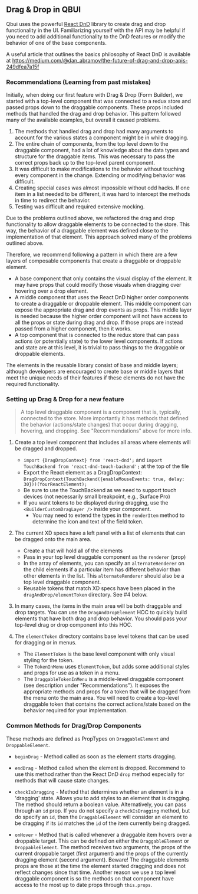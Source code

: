 ## Drag & Drop in QBUI

Qbui uses the powerful [React DnD](https://react-dnd.github.io/react-dnd/) library to create drag and drop functionality in the UI. 
Familiarizing yourself with the API may be helpful if you need to add additional functionality to the DnD features or modify
the behavior of one of the base components.

A useful article that outlines the basics philosophy of React DnD is available at https://medium.com/@dan_abramov/the-future-of-drag-and-drop-apis-249dfea7a15f

### Recommendations (Learning from past mistakes)

Initially, when doing our first feature with Drag & Drop (Form Builder), we started with a top-level component that
was connected to a redux store and passed props down to the draggable components. These props included methods that
handled the drag and drop behavior. This pattern followed many of the available examples, but overall it caused problems.

1. The methods that handled drag and drop had many arguments to account for the various states a component might be in while dragging.
2. The entire chain of components, from the top level down to the draggable component, had a lot of knowledge about the data types
and structure for the draggable items. This was necessary to pass the correct props back up to the top-level parent component.
3. It was difficult to make modifications to the behavior without touching every component in the change. Extending or modifying
behavior was difficult.
4. Creating special cases was almost impossible without odd hacks. If one item in a list needed to be different, it was hard to intercept
the methods in time to redirect the behavior.
5. Testing was difficult and required extensive mocking.

Due to the problems outlined above, we refactored the drag and drop functionality to allow draggable elements to be connected to the store.
This way, the behavior of a draggable element was defined close to the implementation of that element. This approach solved many of 
the problems outlined above.

Therefore, we recommend following a pattern in which there are a few layers of composable components that create a draggable or
droppable element.

- A base component that only contains the visual display of the element. It may have props that could modify those visuals when dragging 
over hovering over a drop element.
- A middle component that uses the React DnD higher order components to create a draggable or droppable element. This middle
 component can expose the appropriate drag and drop events as props. This middle layer is needed because the higher order component will
 not have access to all the props or state during drag and drop. If those props are instead passed from a higher component, then it works.
- A top component that is connected to the redux store that can pass actions (or potentially state) to the lower level components. If actions
and state are at this level, it is trivial to pass things to the draggable or droppable elements.

The elements in the reusable library consist of base and middle layers; although developers are encouraged to create base or 
middle layers that meet the unique needs of their features if these elements do not have the required functionality.

### Setting up Drag & Drop for a new feature

> A top level draggable component is a component that is, typically, connected to the store. More importantly it has methods
that defined the behavior (actions/state changes) that occur during dragging, hovering, and dropping. See "Recommendations"
above for more info.

1. Create a top level component that includes all areas where elements will be dragged and dropped.
    - `import {DragDropContext} from 'react-dnd';` and `import TouchBackend from 'react-dnd-touch-backend';` at the top of the file
    - Export the React element as a DragDropContext: `DragDropContext(TouchBackend({enableMouseEvents: true, delay: 30}))(YourReactElement);`
    - Be sure to use the TouchBackend as we need to support touch devices (not necessarily small breakpoint, e.g., Surface Pro)
    - If you want tokens to be displayed during dragging, use the `<BuilderCustomDragLayer />` inside your component.
        - You may need to extend the types in the `renderItem` method to determine the icon and text of the field token.

2. The current XD specs have a left panel with a list of elements that can be dragged onto the main area.
    - Create a <ListOFElements> that will hold all of the elements
    - Pass in your top level draggable component as the `renderer` (prop)
    - In the array of elements, you can specify an `alternateRenderer` on the child elements if a particular item
    has different behavior than other elements in the list. This `alternateRenderer` should also be a top level draggable component.
    - Reusable tokens that match XD specs have been placed in the `dragAndDrop/elementToken` directory. See #4 below.
    
3. In many cases, the items in the main area will be both draggable and drop targets. You can use the `DragAndDropElement` HOC to 
quickly build elements that have both drag and drop behavior. You should pass your top-level drag or drop component into this HOC.

4. The `elementToken` directory contains base level tokens that can be used for dragging or in menus.
    - The `ElementToken` is the base level component with only visual styling for the token.
    - The `TokenInMenu` uses `ElementToken`, but adds some additional styles and props for use as a token in a menu.
    - The `DraggableTokenInMenu` is a middle-level draggable component (see description under "Recommendations"). It exposes the 
    appropriate methods and props for a token that will be dragged from the menu onto the main area. You will need to create a 
    top-level draggable token that contains the correct actions/state based on the behavior required for your implementation.

### Common Methods for Drag/Drop Components

These methods are defined as PropTypes on `DraggableElement` and `DroppableElement`.

- `beginDrag` - Method called as soon as the element starts dragging.

- `endDrag` - Method called when the element is dropped. Recommend to use this method rather than the React DnD `drop` method especially
for methods that will cause state changes.

- `checkIsDragging` - Method that determines whether an element is in a 'dragging' state. Allows you to add styles to an element
that is dragging. The method should return a boolean value. Alternatively, you can pass through an `id` prop. If you do not specify
a `checkIsDragging` method, but do specify an `id`, then the `DraggableElement` will consider an element to be dragging if its `id` matches
the `id` of the item currently being dragged.

- `onHover` - Method that is called whenever a draggable item hovers over a droppable target. This can be defined on either the 
`DraggableElement` or `DroppableElement`. The method receives two arguments, the props of the current droppable target (first argument) and
the props of the currently dragging element (second argument). Beware! The draggable elements props are those at the time the element started 
dragging and does not reflect changes since that time. Another reason we use a top level draggable component is so the methods on that component 
have access to the most up to date props through `this.props`.

